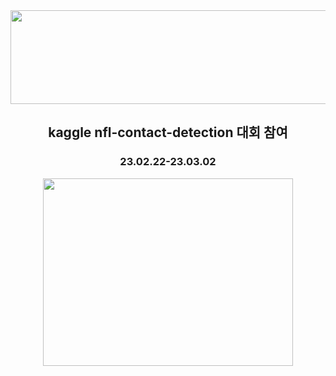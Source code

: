 <div align="center">

<img src="https://user-images.githubusercontent.com/103908794/222314882-9fe1ae73-0d39-4816-be45-5ca2f1617b7b.png" width="700" height="150"/>


  
  ## kaggle  nfl-contact-detection 대회 참여  
  ### 23.02.22-23.03.02 
  <img src="https://user-images.githubusercontent.com/103908794/222314397-a46d1f5e-45d6-4e16-932a-69e72d1d8fb7.gif" width="400" height="300"/>
  
</div>


